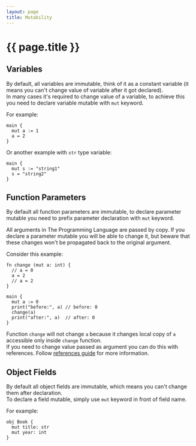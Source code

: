 ```yaml
---
layout: page
title: Mutability
---
```


# {{ page.title }}

## Variables
By default, all variables are immutable, think of it as a constant variable (it
means you can't change value of variable after it got declared). \
In many cases it's required to change value of a variable, to achieve this you
need to declare variable mutable with `mut` keyword.

For example:

```the
main {
  mut a := 1
  a = 2
}
```

Or another example with `str` type variable:

```the
main {
  mut s := "string1"
  s = "string2"
}
```

## Function Parameters
By default all function parameters are immutable, to declare parameter mutable
you need to prefix parameter declaration with `mut` keyword.

All arguments in The Programming Language are passed by copy. If you declare a
parameter mutable you will be able to change it, but beware that these changes
won't be propagated back to the original argument.

Consider this example:

```the
fn change (mut a: int) {
  // a = 0
  a = 2
  // a = 2
}

main {
  mut a := 0
  print("before:", a) // before: 0
  change(a)
  print("after:", a)  // after: 0
}
```

Function `change` will not change `a` because it changes local copy of `a`
accessible only inside `change` function. \
If you need to change value passed as argument you can do this with
references. Follow [references guide](/guides/references.html) for more
information.

## Object Fields
By default all object fields are immutable, which means you can't change them
after declaration. \
To declare a field mutable, simply use `mut` keyword in front of field name.

For example:

```the
obj Book {
  mut title: str
  mut year: int
}
```
